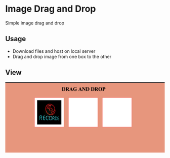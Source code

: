 # Image Drag and Drop
Simple image drag and drop

## Usage
- Download files and host on local server
- Drag and drop image from one box to the other

## View
![](/image-drag-and-drop.png)
